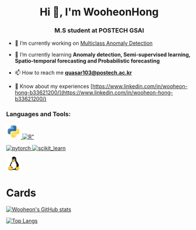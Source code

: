 <h1 align="center">Hi 👋, I'm WooheonHong</h1>
<h3 align="center">M.S student at POSTECH GSAI</h3>

- 🔭 I’m currently working on [Multiclass Anomaly Detection](https://github.com/WooheonHong/MAD)

- 🌱 I’m currently learning **Anomaly detection, Semi-supervised learning, Spatio-temporal forecasting and Probabilistic forecasting**

- 📫 How to reach me **quasar103@postech.ac.kr**

- 📄 Know about my experiences [https://www.linkedin.com/in/wooheon-hong-b33621200/](https://www.linkedin.com/in/wooheon-hong-b33621200/)

<h3 align="left">Languages and Tools:</h3>
<a href="https://www.python.org" target="_blank" rel="noreferrer"> <img src="https://raw.githubusercontent.com/devicons/devicon/master/icons/python/python-original.svg" alt="python" width="40" height="40"/> <img src="https://upload.wikimedia.org/wikipedia/commons/thumb/1/1b/R_logo.svg/1024px-R_logo.svg.png" alt=R" width="40" height="40"/> </a> </p>
<a href="https://pytorch.org/" target="_blank" rel="noreferrer"> <img src="https://www.vectorlogo.zone/logos/pytorch/pytorch-icon.svg" alt="pytorch" width="40" height="40"/> </a> <a href="https://scikit-learn.org/" target="_blank" rel="noreferrer"> <img src="https://upload.wikimedia.org/wikipedia/commons/0/05/Scikit_learn_logo_small.svg" alt="scikit_learn" width="40" height="40"/> </a> </p>  
 <p align="left"> <a href="https://www.linux.org/" target="_blank" rel="noreferrer"> <img src="https://raw.githubusercontent.com/devicons/devicon/master/icons/linux/linux-original.svg" alt="linux" width="40" height="40"/> </a>  


# Cards

[![Wooheon's GitHub stats](https://github-readme-stats.vercel.app/api?username=WooheonHong&show_icons=true)](https://github.com/anuraghazra/github-readme-stats)

[![Top Langs](https://github-readme-stats.vercel.app/api/top-langs/?username=WooheonHong&hide=html&layout=compact)](https://github.com/anuraghazra/github-readme-stats)


